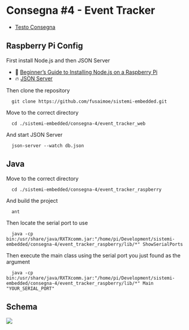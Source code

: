# Consegna #4 - Event Tracker

* [Testo Consegna](https://github.com/fusaimoe/sistemi-embedded/wiki/Consegna-%234---Event-Tracker)

## Raspberry Pi Config
First install Node.js and then JSON Server
* :baby: [Beginner’s Guide to Installing Node.js on a Raspberry Pi](http://thisdavej.com/beginners-guide-to-installing-node-js-on-a-raspberry-pi/)
* :fire: [JSON Server](https://github.com/typicode/json-server)

Then clone the repository

      git clone https://github.com/fusaimoe/sistemi-embedded.git
    
Move to the correct directory

      cd ./sistemi-embedded/consegna-4/event_tracker_web
    
And start JSON Server

      json-server --watch db.json
      
## Java
Move to the correct directory

      cd ./sistemi-embedded/consegna-4/event_tracker_raspberry
      
And build the project

      ant
      
Then locate the serial port to use

      java -cp bin:/usr/share/java/RXTXcomm.jar:"/home/pi/Development/sistemi-embedded/consegna-4/event_tracker_raspberry/lib/*" ShowSerialPorts
      
Then execute the main class using the serial port you just found as the argument

      java -cp bin:/usr/share/java/RXTXcomm.jar:"/home/pi/Development/sistemi-embedded/consegna-4/event_tracker_raspberry/lib/*" Main "YOUR_SERIAL_PORT"


## Schema
![](https://github.com/fusaimoe/sistemi-embedded/blob/master/consegna-4/messages-schema.png?raw=true)
